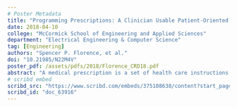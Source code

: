 ```yaml
---
# Poster Metadata
title: "Programming Prescriptions: A Clinician Usable Patient-Oriented Prescription Programming Language"
date: 2018-04-10
college: "McCormick School of Engineering and Applied Sciences"
department: "Electrical Engineering & Computer Science"
tag: [Engineering]
authors: "Spencer P. Florence, et al."
doi: "10.21985/N22M4V"
poster_pdf: /assets/pdfs/2018/Florence_CRD18.pdf
abstract: "A medical prescription is a set of health care instructions that govern the plan of care for an individual patient; it includes orders for drug therapy, diet, clinical assessment, laboratory testing, and more. Clinicians have long used algorithmic thinking to describe and implement these prescriptions but without the benefit of an executable programming language. Instead, medical algorithms are expressed using a natural language patois, flowcharts, or as structured data in an electronic medical record system. The lack of a prescription programming language inhibits expressiveness, results in prescriptions that are difficult to understand, hard to debug, and awkward to reuse, and increases the risk of fatal medical error. This poster discusses the design and evaluation of POP-PL, a domain-specific programming language designed for expressing prescriptions. The language is based around the idea that programs and humans have complementary strengths that, when combined properly, can make for safer, more accurate performance of prescriptions. Use of POP-PL facilitates automation of certain low-level vigilance tasks, freeing up human cognition for abstract thinking, compassion, and human communication."
# scribd embed
scribd_src: "https://www.scribd.com/embeds/375108638/content?start_page=1&view_mode=scroll&access_key=key-GWtUjgmg6L1tK4Vp0Il8&show_recommendations=true"
scribd_id: "doc_63916"
---
```

